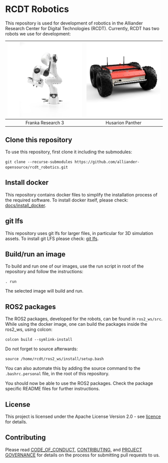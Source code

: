 <!--
SPDX-FileCopyrightText: Alliander N. V.

SPDX-License-Identifier: Apache-2.0
-->

# RCDT Robotics

This repository is used for development of robotics in the Alliander Research Center for Digital Technologies (RCDT). Currently, RCDT has two robots we use for development:

| ![drawing](img/fr3.jpg) | ![drawing](img/hp.jpg) |
| :---------------------: | :--------------------: |
|    Franka Research 3    |    Husarion Panther    |

## Clone this repository

To use this repository, first clone it including the submodules:

`git clone --recurse-submodules https://github.com/alliander-opensource/rcdt_robotics.git`

## Install docker

This repository contains docker files to simplify the installation process of the required software. To install docker itself, please check: [docs/install_docker](docs/install_docker.md).

## git lfs

This repository uses git lfs for larger files, in particular for 3D simulation assets. To install git LFS please check: [git lfs](https://git-lfs.com/).

## Build/run an image

To build and run one of our images, use the run script in root of the repository and follow the instructions:

`. run`

The selected image will build and run.

## ROS2 packages

The ROS2 packages, developed for the robots, can be found in `ros2_ws/src`. While using the docker image, one can build the packages inside the ros2_ws, using colcon:

`colcon build --symlink-install`

Do not forget to source afterwards:

`source /home/rcdt/ros2_ws/install/setup.bash`

You can also automate this by adding the source command to the `.bashrc.personal` file, in the root of this repository.

You should now be able to use the ROS2 packages. Check the package specific README files for further instructions.

## License

This project is licensed under the Apache License Version 2.0 - see [licence](./LICENSES/Apache-2.0.txt) for details.

## Contributing

Please read [CODE_OF_CONDUCT](CODE_OF_CONDUCT.md), [CONTRIBUTING](CONTRIBUTING.md), and [PROJECT GOVERNANCE](PROJECT_GOVERNANCE.md) for details on the process for submitting pull requests to us.
